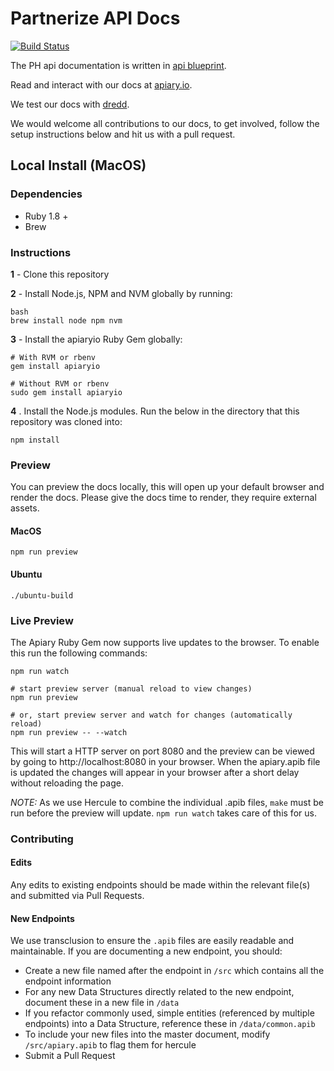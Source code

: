 # Partnerize API Docs

[![Build Status](https://travis-ci.org/PerformanceHorizonGroup/apidocs.svg?branch=master)](https://travis-ci.org/PerformanceHorizonGroup/apidocs)

The PH api documentation is written in [api blueprint](https://apiblueprint.org/).

Read and interact with our docs at [apiary.io](http://docs.performancehorizon.apiary.io/).

We test our docs with [dredd](http://dredd.readthedocs.io/en/latest/).

We would welcome all contributions to our docs, to get involved, follow the setup
instructions below and hit us with a pull request.

## Local Install (MacOS)

### Dependencies 

* Ruby 1.8 +
* Brew

### Instructions

**1** - Clone this repository

**2** - Install Node.js, NPM and NVM globally by running:

```
bash
brew install node npm nvm
```

**3**  - Install the apiaryio Ruby Gem globally:
```
# With RVM or rbenv
gem install apiaryio

# Without RVM or rbenv
sudo gem install apiaryio
```

**4** . Install the Node.js modules. Run the below in the directory that this repository was cloned into:
```
npm install
```

### Preview
You can preview the docs locally, this will open up your default browser and
render the docs. Please give the docs time to render, they require external assets.

#### MacOS
```
npm run preview
````

#### Ubuntu
```
./ubuntu-build
````

### Live Preview

The Apiary Ruby Gem now supports live updates to the browser. To enable this run the following commands:

```
npm run watch

# start preview server (manual reload to view changes)
npm run preview

# or, start preview server and watch for changes (automatically reload)
npm run preview -- --watch 
```

This will start a HTTP server on port 8080 and the preview can be viewed by going to http://localhost:8080 in your browser. When the apiary.apib file is updated the changes will appear in your browser after a short delay without reloading the page.

*NOTE:* As we use Hercule to combine the individual .apib files, `make` must be run before the preview will update. `npm run watch` takes care of this for us. 

### Contributing

#### Edits
Any edits to existing endpoints should be made within the relevant file(s) and submitted via Pull Requests.

#### New Endpoints
We use transclusion to ensure the `.apib` files are easily readable and maintainable. If you are 
documenting a new endpoint, you should:
 
* Create a new file named after the endpoint in `/src` which contains all the endpoint information
* For any new Data Structures directly related to the new endpoint, document these in a new file in `/data`
* If you refactor commonly used, simple entities (referenced by multiple endpoints) into a Data Structure,
reference these in `/data/common.apib`
* To include your new files into the master document, modify `/src/apiary.apib` to flag them for hercule
* Submit a Pull Request
